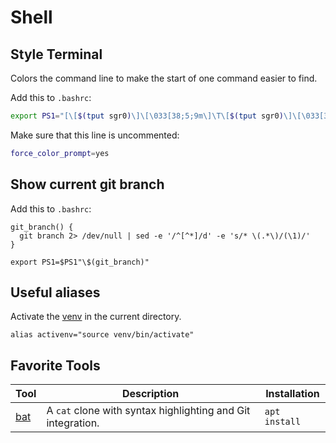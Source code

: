 # Shell
## Style Terminal

Colors the command line to make the start of one command easier to find.



Add this to `.bashrc`:

```sh
export PS1="[\[$(tput sgr0)\]\[\033[38;5;9m\]\T\[$(tput sgr0)\]\[\033[38;5;15m\]] \[$(tput sgr0)\]\[\033[38;5;10m\]\u@\[$(tput sgr0)\]\[\033[38;5;34m\]\h\[$(tput sgr0)\]\[\033[38;5;15m\]:\[$(tput sgr0)\]\[\033[38;5;39m\]\w\[$(tput sgr0)\]\[\033[38;5;15m\] \[$(tput sgr0)\]\[\033[38;5;13m\]\\$\[$(tput sgr0)\]"
```

Make sure that this line is uncommented:

```sh
force_color_prompt=yes
```

## Show current git branch
Add this to `.bashrc`:

```shell
git_branch() {
  git branch 2> /dev/null | sed -e '/^[^*]/d' -e 's/* \(.*\)/(\1)/'
}

export PS1=$PS1"\$(git_branch)"
```

## Useful aliases

Activate the [venv](https://docs.python.org/3/library/venv.html) in the current directory.

```shell
alias activenv="source venv/bin/activate"
```

## Favorite Tools

| Tool  |  Description | Installation
|---|---|---|
| [bat](https://github.com/sharkdp/bat)   | A `cat` clone with syntax highlighting and Git integration. | `apt install`|


